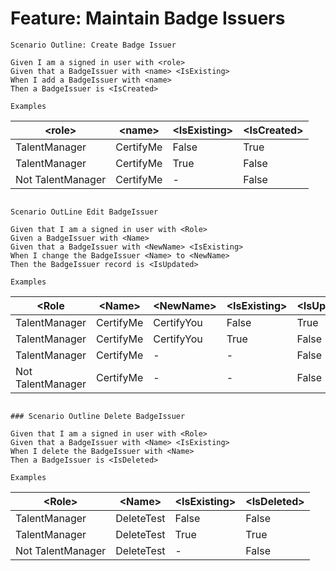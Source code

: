
# Feature: Maintain Badge Issuers

```gherkin
Scenario Outline: Create Badge Issuer

Given I am a signed in user with <role>
Given that a BadgeIssuer with <name> <IsExisting>
When I add a BadgeIssuer with <name>
Then a BadgeIssuer is <IsCreated>

Examples
```

| &lt;role&gt; | &lt;name&gt; | &lt;IsExisting&gt; | &lt;IsCreated&gt; |
| --- | --- | --- | --- |
| TalentManager | CertifyMe | False | True |
| TalentManager | CertifyMe | True | False |
| Not TalentManager | CertifyMe | - | False |

```gherkin

Scenario OutLine Edit BadgeIssuer

Given that I am a signed in user with <Role> 
Given a BadgeIssuer with <Name>
Given that a BadgeIssuer with <NewName> <IsExisting>
When I change the BadgeIssuer <Name> to <NewName>
Then the BadgeIssuer record is <IsUpdated>

Examples

```

| &lt;Role | &lt;Name&gt; | &lt;NewName&gt; | &lt;IsExisting&gt; | &lt;IsUpdated&gt; |
| --- | --- | --- | --- | --- |
| TalentManager | CertifyMe | CertifyYou | False | True |
| TalentManager | CertifyMe | CertifyYou | True | False |
| TalentManager | CertifyMe | - | - | False |
| Not TalentManager | CertifyMe | - | - | False |

```gherkin

### Scenario Outline Delete BadgeIssuer

Given that I am a signed in user with <Role> 
Given that a BadgeIssuer with <Name> <IsExisting>
When I delete the BadgeIssuer with <Name>
Then a BadgeIssuer is <IsDeleted>

Examples
```

| &lt;Role&gt; | &lt;Name&gt; | &lt;IsExisting&gt; | &lt;IsDeleted&gt; |
| --- | --- | --- | --- |
| TalentManager | DeleteTest | False | False |
| TalentManager | DeleteTest | True | True |
| Not TalentManager | DeleteTest | - | False |
